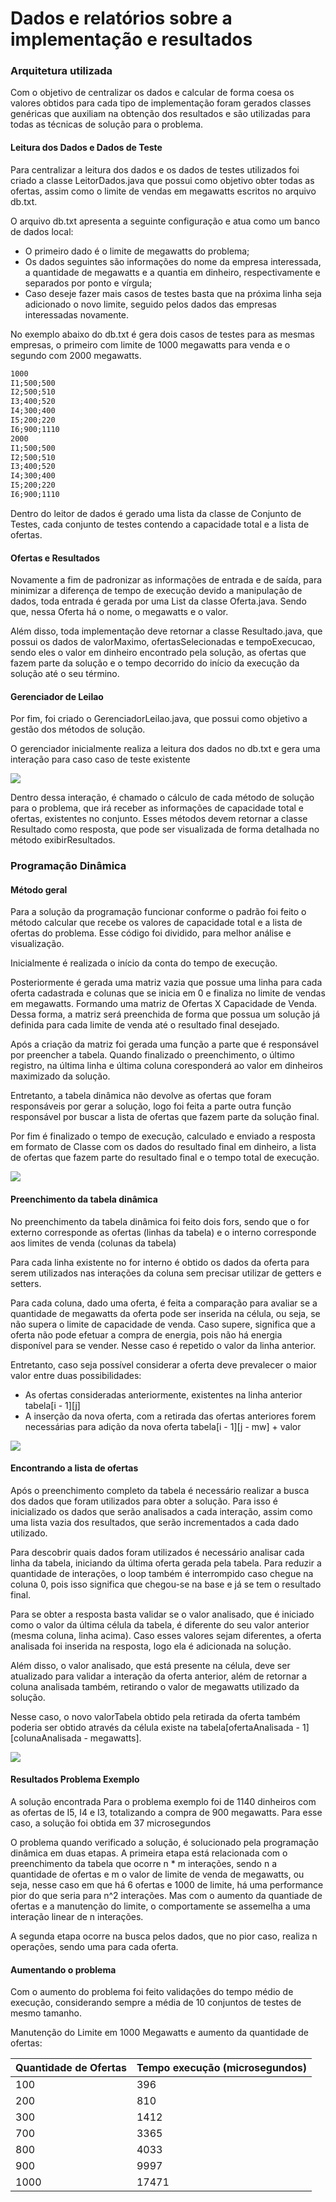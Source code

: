 # Dados e relatórios sobre a implementação e resultados

### Arquitetura utilizada

Com o objetivo de centralizar os dados e calcular de forma coesa os valores obtidos para cada tipo de implementação foram gerados classes genéricas que auxiliam na obtenção dos resultados e são utilizadas para todas as técnicas de solução para o problema.

#### Leitura dos Dados e Dados de Teste

Para centralizar a leitura dos dados e os dados de testes utilizados foi criado a classe LeitorDados.java que possui como objetivo obter todas as ofertas, assim como o limite de vendas em megawatts escritos no arquivo db.txt.

O arquivo db.txt apresenta a seguinte configuração e atua como um banco de dados local:

* O primeiro dado é o limite de megawatts do problema;
* Os dados seguintes são informações do nome da empresa interessada, a quantidade de megawatts e a quantia em dinheiro, respectivamente e separados por ponto e vírgula;
* Caso deseje fazer mais casos de testes basta que na próxima linha seja adicionado o novo limite, seguido pelos dados das empresas interessadas novamente.

No exemplo abaixo do db.txt é gera dois casos de testes para as mesmas empresas, o primeiro com limite de 1000 megawatts para venda e o segundo com 2000 megawatts.

``` txt
1000
I1;500;500
I2;500;510
I3;400;520
I4;300;400
I5;200;220
I6;900;1110
2000
I1;500;500
I2;500;510
I3;400;520
I4;300;400
I5;200;220
I6;900;1110
```

Dentro do leitor de dados é gerado uma lista da classe de Conjunto de Testes, cada conjunto de testes contendo a capacidade total e a lista de ofertas.

#### Ofertas e Resultados

Novamente a fim de padronizar as informações de entrada e de saída, para minimizar a diferença de tempo de execução devido a manipulação de dados, toda entrada é gerada por uma List da classe Oferta.java. Sendo que, nessa Oferta há o nome, o megawatts e o valor.

Além disso, toda implementação deve retornar a classe Resultado.java, que possui os dados de valorMaximo, ofertasSelecionadas e tempoExecucao, sendo eles o valor em dinheiro encontrado pela solução, as ofertas que fazem parte da solução e o tempo decorrido do início da execução da solução até o seu término.

#### Gerenciador de Leilao

Por fim, foi criado o GerenciadorLeilao.java, que possui como objetivo a gestão dos métodos de solução.

O gerenciador inicialmente realiza a leitura dos dados no db.txt e gera uma interação para caso caso de teste existente

![](./imgs/leituraDados.png)

Dentro dessa interação, é chamado o cálculo de cada método de solução para o problema, que irá receber as informações de capacidade total e ofertas, existentes no conjunto. Esses métodos devem retornar a classe Resultado como resposta, que pode ser visualizada de forma detalhada no método exibirResultados.

### Programação Dinâmica

#### Método geral

Para a solução da programação funcionar conforme o padrão foi feito o método calcular que recebe os valores de capacidade total e a lista de ofertas do problema.
Esse código foi dividido, para melhor análise e visualização.

Inicialmente é realizada o início da conta do tempo de execução.

Posteriormente é gerada uma matriz vazia que possue uma linha para cada oferta cadastrada e colunas que se inicia em 0 e finaliza no limite de vendas em megawatts. Formando uma matriz de Ofertas X Capacidade de Venda. Dessa forma, a matriz será preenchida de forma que possua um solução já definida para cada limite de venda até o resultado final desejado.

Após a criação da matriz foi gerada uma função a parte que é responsável por preencher a tabela. Quando finalizado o preenchimento, o último registro, na última linha e última coluna coresponderá ao valor em dinheiros maximizado da solução.

Entretanto, a tabela dinâmica não devolve as ofertas que foram responsáveis por gerar a solução, logo foi feita a parte outra função responsável por buscar a lista de ofertas que fazem parte da solução final.

Por fim é finalizado o tempo de execução, calculado e enviado a resposta em formato de Classe com os dados do resultado final em dinheiro, a lista de ofertas que fazem parte do resultado final e o tempo total de execução.

![](./imgs/calcularProgramacaoDinamica.png)

#### Preenchimento da tabela dinâmica

No preenchimento da tabela dinâmica foi feito dois fors, sendo que o for externo corresponde as ofertas (linhas da tabela) e o interno corresponde aos limites de venda (colunas da tabela)

Para cada linha existente no for interno é obtido os dados da oferta para serem utilizados nas interações da coluna sem precisar utilizar de getters e setters.

Para cada coluna, dado uma oferta, é feita a comparação para avaliar se a quantidade de megawatts da oferta pode ser inserida na célula, ou seja, se não supera o limite de capacidade de venda. Caso supere, significa que a oferta não pode efetuar a compra de energia, pois não há energia disponível para se vender. Nesse caso é repetido o valor da linha anterior.

Entretanto, caso seja possível considerar a oferta deve prevalecer o maior valor entre duas possibilidades:

* As ofertas consideradas anteriormente, existentes na linha anterior tabela[i - 1][j]
* A inserção da nova oferta, com a retirada das ofertas anteriores forem necessárias para adição da nova oferta tabela[i - 1][j - mw] + valor

![](./imgs/preencherProgramacaoDinamica.png)

#### Encontrando a lista de ofertas

Após o preenchimento completo da tabela é necessário realizar a busca dos dados que foram utilizados para obter a solução. Para isso é inicializado os dados que serão analisados a cada interação, assim como uma lista vazia dos resultados, que serão incrementados a cada dado utilizado.

Para descobrir quais dados foram utilizados é necessário analisar cada linha da tabela, iniciando da última oferta gerada pela tabela.
Para reduzir a quantidade de interações, o loop também é interrompido caso chegue na coluna 0, pois isso significa que chegou-se na base e já se tem o resultado final.

Para se obter a resposta basta validar se o valor analisado, que é iniciado como o valor da última célula da tabela, é diferente do seu valor anterior (mesma coluna, linha acima). Caso esses valores sejam diferentes, a oferta analisada foi inserida na resposta, logo ela é adicionada na solução.

Além disso, o valor analisado, que está presente na célula, deve ser atualizado para validar a interação da oferta anterior, além de retornar a coluna analisada também, retirando o valor de megawatts utilizado da solução.

Nesse caso, o novo valorTabela obtido pela retirada da oferta também poderia ser obtido através da célula existe na tabela[ofertaAnalisada - 1][colunaAnalisada - megawatts].

![](./imgs/encontrarOfertasProgramacaoDinamica.png)

#### Resultados Problema Exemplo

A solução encontrada Para o problema exemplo foi de 1140 dinheiros com as ofertas de I5, I4 e I3, totalizando a compra de 900 megawatts.
Para esse caso, a solução foi obtida em 37 microsegundos

O problema quando verificado a solução, é solucionado pela programação dinâmica em duas etapas.
A primeira etapa está relacionada com o preenchimento da tabela que ocorre n * m interações, sendo n a quantidade de ofertas e m o valor de limite de venda de megawatts, ou seja, nesse caso em que há 6 ofertas e 1000 de limite, há uma performance pior do que seria para n^2 interações. Mas com o aumento da quantiade de ofertas e a manutenção do limite, o comportamente se assemelha a uma interação linear de n interações.

A segunda etapa ocorre na busca pelos dados, que no pior caso, realiza n operações, sendo uma para cada oferta.

#### Aumentando o problema

Com o aumento do problema foi feito validações do tempo médio de execução, considerando sempre a média de 10 conjuntos de testes de mesmo tamanho.

Manutenção do Limite em 1000 Megawatts e aumento da quantidade de ofertas:

Quantidade de Ofertas   | Tempo execução (microsegundos)
----------------------- | -------------------------------
100                     | 396
200                     | 810
300                     | 1412
700                     | 3365
800                     | 4033
900                     | 9997
1000                    | 17471